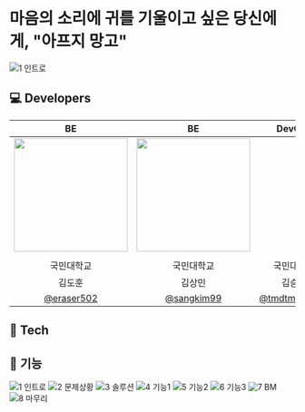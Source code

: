 # 마음의 소리에 귀를 기울이고 싶은 당신에게, "아프지 망고" 
![1 인트로](https://github.com/user-attachments/assets/e6b374e9-a363-4e2a-bd11-4da386a008c6)



## 💻 Developers

|BE | BE | DevOps |
| :---: | :---: | :---: |
|  <img style="width: 200px;" src="" />  |<img style="width: 200px;" src="https://github.com/user-attachments/assets/f21518c0-8744-41da-b906-c47f0d81b015/IMG_8088.jpg" /> 
  |  |
|국민대학교|국민대학교|국민대학교|
|김도훈|김상민|김승언|
|   [@eraser502](https://github.com/eraser502)   | [@sangkim99](https://github.com/sangkim99) | [@tmdtmdqorekf](https://github.com/tmdtmdqorekf) |

## 📲 Tech


## 📲 기능

![1 인트로](https://github.com/user-attachments/assets/e6b374e9-a363-4e2a-bd11-4da386a008c6)
![2 문제상황](https://github.com/user-attachments/assets/ef75e78c-d5e8-49e3-8724-d13eeb1a41e8)
![3 솔루션](https://github.com/user-attachments/assets/95c615f7-2e4d-4e8d-88e4-9463eae571d1)
![4 기능1](https://github.com/user-attachments/assets/ad9d2a00-3cbe-4f53-8380-5f98682e427c)
![5 기능2](https://github.com/user-attachments/assets/6d75c8c6-15e2-4e9f-9370-815f30649f7d)
![6 기능3](https://github.com/user-attachments/assets/8d6a65c2-1cf2-42be-ba9a-094282efa762)
![7 BM](https://github.com/user-attachments/assets/4925d6e1-9713-4334-a7c6-cfde0a640045)
![8 마무리](https://github.com/user-attachments/assets/940a2e69-1bcc-44e7-b5f1-16e080549dac)
